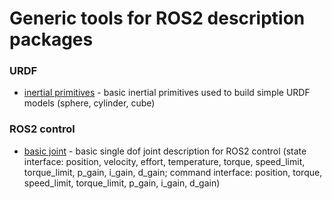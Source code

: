 # Generic tools for ROS2 description packages

### URDF

* [inertial primitives](./urdf/inertial_primitives.urdf.xacro) - basic inertial primitives used to build simple URDF models (sphere, cylinder, cube)

### ROS2 control

* [basic joint](./ros2_control/joint.ros2_control.xacro) - basic single dof joint description for ROS2 control (state interface: position, velocity, effort, temperature, torque, speed_limit, torque_limit, p_gain, i_gain, d_gain; command interface: position, torque, speed_limit, torque_limit, p_gain, i_gain, d_gain)
